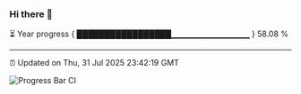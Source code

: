 ### Hi there 👋

⏳ Year progress { █████████████████▁▁▁▁▁▁▁▁▁▁▁▁▁ } 58.08 %

---

⏰ Updated on Thu, 31 Jul 2025 23:42:19 GMT

![Progress Bar CI](https://github.com/IshwaranRudhara/GIT-ACTION/workflows/Progress%20Bar%20CI/badge.svg)
